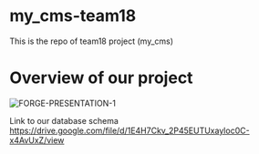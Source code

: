 # my_cms-team18
This is the repo of team18 project (my_cms)
# Overview of our project
![FORGE-PRESENTATION-1](https://user-images.githubusercontent.com/99877794/181842658-e05cc7dc-072b-4629-b44a-b260413ff532.png)

Link to our database schema
https://drive.google.com/file/d/1E4H7Ckv_2P45EUTUxayloc0C-x4AvUxZ/view

